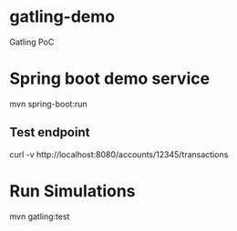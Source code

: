 # gatling-demo
Gatling PoC

# Spring boot demo service

mvn spring-boot:run

## Test endpoint
curl -v  http://localhost:8080/accounts/12345/transactions


# Run Simulations
mvn gatling:test